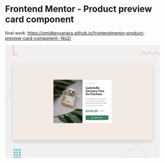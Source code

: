 # Frontend Mentor - Product preview card component

final work:
https://omidkeyvanara.github.io/frontendmentor-product-preview-card-component--No2/

![Design preview for the Product preview card component coding challenge](./design/desktop-preview.jpg)


